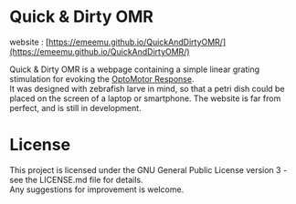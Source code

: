 # Quick & Dirty OMR

website : [https://emeemu.github.io/QuickAndDirtyOMR/](https://emeemu.github.io/QuickAndDirtyOMR/)

Quick & Dirty OMR is a webpage containing a simple linear grating stimulation for evoking the [OptoMotor Response](https://en.wikipedia.org/wiki/Optomotor_response).  
It was designed with zebrafish larve in mind, so that a petri dish could be placed on the screen of a laptop or smartphone.
The website is far from perfect, and is still in development.

# License

This project is licensed under the GNU General Public License version 3 - see the LICENSE.md file for details.  
Any suggestions for improvement is welcome.
